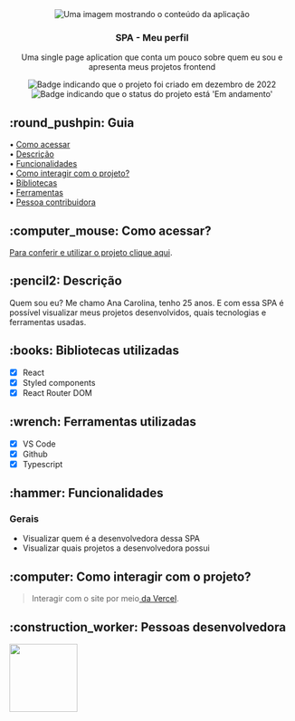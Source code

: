 <div align="center">
<img alt="Uma imagem mostrando o conteúdo da aplicação" src="https://github.com/CarolinaOlivaCruz/my-profile/blob/main/src/assets/capa-readmi.png?raw=true" />
</div>

<div align="center">
<h3>
  SPA - Meu perfil
</h3>
<p>Uma single page aplication que conta um pouco sobre quem eu sou e apresenta meus projetos frontend</p>
</div>

<p align="center">
    <img alt="Badge indicando que o projeto foi criado em dezembro de 2022" src="https://img.shields.io/badge/Data%20de%20cria%C3%A7%C3%A3o-Dezembro%2F2022-blue">
    <img alt="Badge indicando que o status do projeto está 'Em andamento'" src="https://img.shields.io/badge/Status-Em andamento-blue">
</p>

<h2 id="Como acessar"> :round_pushpin: Guia</h2>

• <a href="#Como acessar">Como acessar</a>
<br>
• <a href="#descricao">Descrição</a>
<br>
• <a href="#funcionalidades">Funcionalidades</a>
<br>
• <a href="#interacao">Como interagir com o projeto?</a>
<br>
• <a href="#Bibliotecas">Bibliotecas</a>
<br>
• <a href="#Ferramentas">Ferramentas</a>
<br>
• <a href="#Desenvolvedora">Pessoa contribuidora</a>
<br>

<h2 id="Como acessar"> :computer_mouse: Como acessar?</h2>

<a href="https://my-profile-lovat.vercel.app">Para conferir e utilizar o projeto clique aqui</a>.

<h2 id="descricao">:pencil2: Descrição</h2>
Quem sou eu? Me chamo Ana Carolina, tenho 25 anos. E com essa SPA é possível visualizar meus projetos desenvolvidos, quais tecnologias e ferramentas usadas.

<h2 id="Bibliotecas">:books: Bibliotecas utilizadas</h2>

- [x] React
- [x] Styled components
- [x] React Router DOM

<h2 id="Ferramentas">:wrench: Ferramentas utilizadas</h2>

- [x] VS Code
- [x] Github
- [x] Typescript

<h2 id="funcionalidades">:hammer: Funcionalidades</h2>

### Gerais
- Visualizar quem é a desenvolvedora dessa SPA
- Visualizar quais projetos a desenvolvedora possui

<h2 id="interacao">:computer: Como interagir com o projeto? </h2>

 >Interagir com o site por meio<a href="https://reciclarte-rho.vercel.app/"> da Vercel</a>.

<h2 id="Desenvolvedora">:construction_worker: Pessoas desenvolvedora</h2>

<a href="https://github.com/CarolinaOlivaCruz">
  <img width="120px" src="https://avatars.githubusercontent.com/u/78989471?v=4">
</a>

